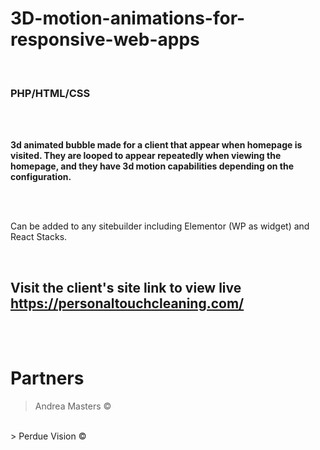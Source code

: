 # 3D-motion-animations-for-responsive-web-apps

<br>

### PHP/HTML/CSS 

<br><br>

<strong>3d animated bubble made for a client that appear when homepage is visited. They are looped to appear repeatedly when viewing the homepage, and they have 3d motion capabilities depending on the configuration. </strong>

<br><br>

Can be added to any sitebuilder including Elementor (WP as widget) and React Stacks. 

<br>

## Visit the client's site link to view live https://personaltouchcleaning.com/

<br><br>

# Partners

> Andrea Masters ©
<br>
> Perdue Vision ©
